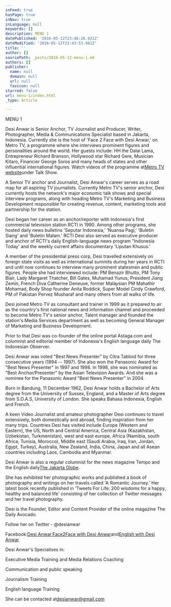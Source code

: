 ```yaml
---
inFeed: true
hasPage: true
inNav: true
inLanguage: null
keywords: []
description: MENU 1
datePublished: '2016-05-12T23:46:26.921Z'
dateModified: '2016-05-12T23:43:53.981Z'
title: ''
author: []
sourcePath: _posts/2016-05-12-menu-1.md
authors: []
publisher:
  name: null
  domain: null
  url: null
  favicon: null
starred: false
url: menu-1/index.html
_type: Article

---
```

MENU 1

Desi Anwar is Senior Anchor, TV Journalist and Producer, Writer, Photographer, Media & Communications Specialist based in Jakarta, Indonesia. Currently she is the host of 'Face 2 Face with Desi Anwar,' on Metro TV, a programme where she interviews prominent figures and personalities around the world. Her guests include: HH the Dalai Lama, Entrepreneur Richard Branson, Hollywood star Richard Gere, Musician Kitaro, Financier George Soros and many heads of states and other influential international figures. Watch videos of the programme at[Metro TV website][0]under Talk Show.

A Senior TV anchor and Journalist, Desi Anwar's career serves as a road map for all aspiring TV journalists. Currently Metro TV's senior anchor, Desi currently hosts the network's major economic talk shows and special interview programs, along with heading Metro TV's Marketing and Business Development responsible for creating revenue, content, marketing tools and partnership for the station.

Desi began her career as an anchor/reporter with Indonesia's first commercial television station RCTI in 1990\. Among other programs, she hosted daily news bulletins 'Seputar Indonesia,' 'Nuansa Pagi,' 'Buletin Siang' and 'Buletin Malam.' RCTI Desi also served as executive producer and anchor of RCTI's daily English-language news program "Indonesia Today' and the weekly current affairs documentary 'Liputan Khusus.'

A member of the presidential press corp, Desi travelled extensively on foreign state visits as well as international summits during her years in RCTI and until now continues to interview many prominent statesmen and public figures. People she had interviewed include: PM Benazir Bhutto, PM Tony Blair, Lady Margaret Thatcher, Bill Gates, Muhamad Yunus, President Jiang Zemin, French Diva Catherine Deneuve, former Malaysian PM Mahathir Mohamad, Body Shop founder Anita Roddick, Super Model Cindy Crawford, PM of Pakistan Pervez Musharaf and many others from all walks of life.

Desi joined Metro TV as consultant and trainer in 1999 as it prepared to air as the country's first national news and information channel and proceeded to become Metro TV's senior anchor, Talent manager and founded the station's Media Services department as well as becoming General Manager of Marketing and Business Development.

Prior to that Desi was co-founder of the online portal Astaga.com and columnist and editorial member of Indonesia's English language daily The Indonesian Observer.

Desi Anwar was voted "Best News Presenter" by Citra Tabloid for three consecutive years (1994 -- 1997). She also won the Panasonic Award for "Best News Presenter" in 1997 and 1998\. In 1998, she was nominated as "Best Anchor/Presenter" by the Asian Television Awards. And she was a nominee for the Panasonic Award "Best News Presenter" in 2004\.

Born in Bandung, 11 December 1962, Desi Anwar holds a Bachelor of Arts degree from the University of Sussex, England, and a Master of Arts degree from S.O.A.S, University of London. She speaks Bahasa Indonesia, English and French.

A keen Video Journalist and amateur photographer Desi continues to travel extensively, both domestically and abroad, finding inspiration from her many trips. Countries Desi has visited include Europe (Western and Eastern), the US, North and Central America, Central Asia (Kazakhstan, Uzbekistan, Turkmenistan), west and east europe, Africa (Namibia, south Africa, Tunisia, Morocco), Middle east (Saudi Arabia, Iraq, Iran, Jordan, Egypt, Turkey), Australia, New Zealand, India, China, Japan and all Asean countries including Laos, Cambodia and Myanmar.

Desi Anwar is also a regular columnist for the news magazine Tempo and the English daily[The Jakarta Globe][1].

She has exhibited her photographic works and published a book of photography and writings on her travels called 'A Romantic Journey.' Her latest book recently published in 'Tweets For Life: 200 wisdoms for a happy, healthy and balanced life' consisting of her collection of Twitter messages and her travel photography.

Desi is the Founder, Editor and Content Provider of the online magazine The Daily Avocado.

Follow her on Twitter - @desianwar

Facebook:[Desi Anwar][2],[Face2Face with Desi Anwar][3]and[English with Desi Anwar][4]

Desi Anwar's Specialises in:

Executive Media Training and Media Relations Coaching

Communication and public speaking

Journalism Training

English language Training

She can be contacted at[desianwar@gmail.com][5]

[0]: http://www.metrotvnews.com/
[1]: http://www.thejakartaglobe.com/opinion
[2]: https://www.facebook.com/pages/Desi-Anwar/214602385643
[3]: https://www.facebook.com/pages/Face2Face-With-Desi-Anwar/152609364751900?ref=pb
[4]: https://www.facebook.com/pages/English-with-Desi-Anwar/102951696455252
[5]: mailto:desianwar@gmail.com
